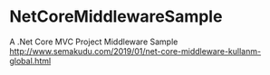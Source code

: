 # NetCoreMiddlewareSample
A .Net Core MVC Project Middleware Sample
http://www.semakudu.com/2019/01/net-core-middleware-kullanm-global.html
